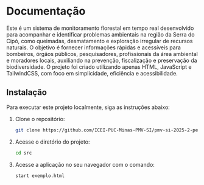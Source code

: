 # Documentação

Este é um sistema de monitoramento florestal em tempo real desenvolvido para acompanhar e identificar problemas ambientais na região da Serra do Cipó, como queimadas, desmatamento e exploração irregular de recursos naturais. O objetivo é fornecer informações rápidas e acessíveis para bombeiros, órgãos públicos, pesquisadores, profissionais da área ambiental e moradores locais, auxiliando na prevenção, fiscalização e preservação da biodiversidade. O projeto foi criado utilizando apenas HTML, JavaScript e TailwindCSS, com foco em simplicidade, eficiência e acessibilidade.

## Instalação

Para executar este projeto localmente, siga as instruções abaixo:

1. Clone o repositório:

   ```bash
   git clone https://github.com/ICEI-PUC-Minas-PMV-SI/pmv-si-2025-2-pe1-t3-eco-visao.git
   ```

2. Acesse o diretório do projeto:

   ```bash
   cd src
   ```

3. Acesse a aplicação no seu navegador com o comando:

   ```bash
   start exemplo.html
   ```
